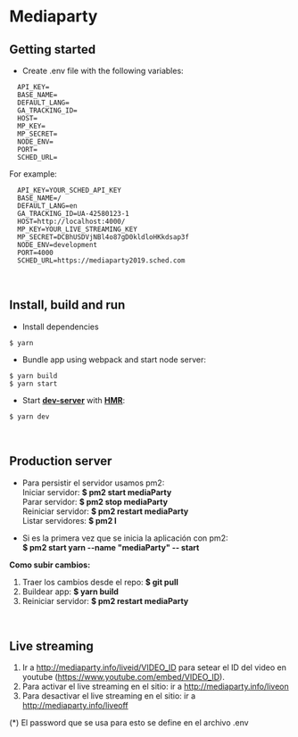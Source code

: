 # Mediaparty  
  
## Getting started
- Create .env file with the following variables:

```
  API_KEY=
  BASE_NAME=
  DEFAULT_LANG=
  GA_TRACKING_ID=
  HOST=
  MP_KEY=
  MP_SECRET=
  NODE_ENV=
  PORT=
  SCHED_URL=
```
  
For example:
  
```
  API_KEY=YOUR_SCHED_API_KEY
  BASE_NAME=/
  DEFAULT_LANG=en
  GA_TRACKING_ID=UA-42580123-1
  HOST=http://localhost:4000/
  MP_KEY=YOUR_LIVE_STREAMING_KEY
  MP_SECRET=DCBhUSDVjNBl4o87gD0kldloHKkdsap3f
  NODE_ENV=development
  PORT=4000
  SCHED_URL=https://mediaparty2019.sched.com
```
  
&nbsp;
## Install, build and run  
  
- Install dependencies  
```
$ yarn
```
  
- Bundle app using webpack and start node server:  
```
$ yarn build
$ yarn start
```

- Start **[dev-server](https://webpack.js.org/configuration/dev-server)** with **[HMR](https://webpack.js.org/concepts/hot-module-replacement/)**:  
```
$ yarn dev
``` 
  
&nbsp;
## Production server  
  
- Para persistir el servidor usamos pm2:  
Iniciar servidor: **$ pm2 start mediaParty**  
Parar servidor: **$ pm2 stop mediaParty**  
Reiniciar servidor: **$ pm2 restart mediaParty**  
Listar servidores: **$ pm2 l**  
  
- Si es la primera vez que se inicia la aplicación con pm2:  
**$ pm2 start yarn --name "mediaParty" -- start**  
  
**Como subir cambios:**  
1. Traer los cambios desde el repo: **$ git pull**  
2. Buildear app: **$ yarn build**  
3. Reiniciar servidor: **$ pm2 restart mediaParty**  
  
&nbsp;
## Live streaming  
  
1. Ir a http://mediaparty.info/liveid/VIDEO_ID para setear el ID del video en youtube (https://www.youtube.com/embed/VIDEO_ID).
2. Para activar el live streaming en el sitio: ir a http://mediaparty.info/liveon
3. Para desactivar el live streaming en el sitio: ir a http://mediaparty.info/liveoff

(*) El password que se usa para esto se define en el archivo .env  
  
